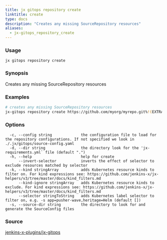 ```yaml
---
title: jx gitops repository create
linktitle: create
type: docs
description: "Creates any missing SourceRepository resources"
aliases:
  - jx-gitops_repository_create
---
```


### Usage

```
jx gitops repository create
```

### Synopsis

Creates any missing SourceRepository resources

### Examples

  ```bash
  # creates any missing SourceRepository resources
  jx-gitops repository create https://github.com/myorg/myrepo.git%!(EXTRA string=jx-gitops)

  ```
### Options

```
  -c, --config string             the configuration file to load for the repository configurations. If not specified we look in ./.jx/gitops/source-config.yaml
  -d, --dir string                the directory look for the 'jx-requirements.yml` file (default ".")
  -h, --help                      help for create
      --invert-selector           inverts the effect of selector to exclude resources matched by selector
  -k, --kind stringArray          adds Kubernetes resource kinds to filter on. For kind expressions see: https://github.com/jenkins-x/jx-helpers/v3/tree/master/docs/kind_filters.md
      --kind-ignore stringArray   adds Kubernetes resource kinds to exclude. For kind expressions see: https://github.com/jenkins-x/jx-helpers/v3/tree/master/docs/kind_filters.md
      --selector stringToString   adds Kubernetes label selector to filter on, e.g. -s app=pusher-wave,heritage=Helm (default [])
  -s, --source-dir string         the directory to look for and generate the SourceConfig files
```



### Source

[jenkins-x-plugins/jx-gitops](https://github.com/jenkins-x-plugins/jx-gitops)
